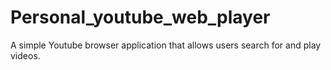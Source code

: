 # Personal_youtube_web_player
A simple Youtube browser application that allows users search for and play videos.

